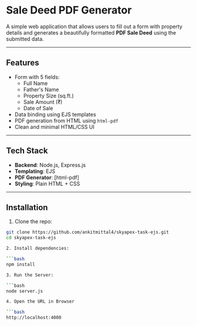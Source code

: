 # Sale Deed PDF Generator

A simple web application that allows users to fill out a form with property details and generates a beautifully formatted **PDF Sale Deed** using the submitted data.

---

## Features

- Form with 5 fields:
  - Full Name
  - Father's Name
  - Property Size (sq.ft.)
  - Sale Amount (₹)
  - Date of Sale
- Data binding using EJS templates
- PDF generation from HTML using `html-pdf`
- Clean and minimal HTML/CSS UI

---

## Tech Stack

- **Backend**: Node.js, Express.js
- **Templating**: EJS
- **PDF Generator**: [html-pdf]
- **Styling**: Plain HTML + CSS 

---

## Installation

1. Clone the repo:

```bash
git clone https://github.com/ankitmittal4/skyapex-task-ejs.git
cd skyapex-task-ejs

2. Install dependencies:

```bash
npm install

3. Run the Server:

```bash
node server.js

4. Open the URL in Browser

```bash
http://localhost:4000
